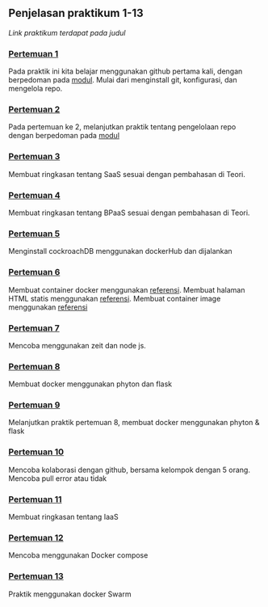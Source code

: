 ## Penjelasan praktikum 1-13
*Link praktikum terdapat pada judul*

### [Pertemuan 1](https://github.com/andrianto69/tcc/tree/master/minggu-01)
Pada praktik ini kita belajar menggunakan github pertama kali, dengan berpedoman pada [modul](https://github.com/stmik-akakom/rtfm). Mulai dari menginstall git, konfigurasi, dan mengelola repo.

### [Pertemuan 2](https://github.com/andrianto69/tcc/tree/master/minggu-02)
Pada pertemuan ke 2, melanjutkan praktik tentang pengelolaan repo dengan berpedoman pada [modul](https://github.com/stmik-akakom/rtfm)

### [Pertemuan 3](https://github.com/andrianto69/tcc/tree/master/minggu-03)
Membuat ringkasan tentang SaaS sesuai dengan pembahasan di Teori.

### [Pertemuan 4](https://github.com/andrianto69/tcc/tree/master/minggu-04)
Membuat ringkasan tentang BPaaS sesuai dengan pembahasan di Teori.

### [Pertemuan 5](https://github.com/andrianto69/tcc/tree/master/minggu-06)
Menginstall cockroachDB menggunakan dockerHub dan dijalankan

### [Pertemuan 6](https://github.com/andrianto69/tcc/tree/master/minggu-07)
Membuat container docker menggunakan [referensi](https://www.katacoda.com/courses/docker/deploying-first-container). Membuat halaman HTML statis menggunakan [referensi](https://www.katacoda.com/courses/docker/create-nginx-static-web-server). Membuat container image menggunakan [referensi](https://www.katacoda.com/courses/docker/2)

### [Pertemuan 7](https://github.com/andrianto69/tcc/tree/master/minggu-07)
Mencoba menggunakan zeit dan node js.

### [Pertemuan 8](https://github.com/andrianto69/tcc/tree/master/minggu-08)
Membuat docker menggunakan phyton dan flask

### [Pertemuan 9](https://github.com/andrianto69/tcc/tree/master/minggu-09)
Melanjutkan praktik pertemuan 8, membuat docker menggunakan phyton & flask

### [Pertemuan 10](https://github.com/andrianto69/tcc/tree/master/minggu-10)
Mencoba kolaborasi dengan github, bersama kelompok dengan 5 orang. Mencoba pull error atau tidak

### [Pertemuan 11](https://github.com/andrianto69/tcc/tree/master/minggu-11)
Membuat ringkasan tentang IaaS

### [Pertemuan 12](https://github.com/andrianto69/tcc/tree/master/minggu-12)
Mencoba menggunakan Docker compose

### [Pertemuan 13](https://github.com/andrianto69/tcc/tree/master/minggu-13)
Praktik menggunakan docker Swarm
